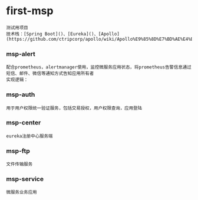 first-msp
=
    测试用项目
    技术栈：[Spring Boot]()、[Eureka]()、[Apollo](https://github.com/ctripcorp/apollo/wiki/Apollo%E9%85%8D%E7%BD%AE%E4%B8%AD%E5%BF%83%E4%BB%8B%E7%BB%8D)
### msp-alert
    配合prometheus，alertmanager使用，监控微服务应用状态，将prometheus告警信息通过短信、邮件、微信等通知方式告知应用所有者
    实现逻辑：
### msp-auth
    用于用户权限统一验证服务，包括交易授权，用户权限查询，应用登陆
### msp-center
    eureka注册中心服务端
### msp-ftp
    文件传输服务
### msp-service
    微服务业务应用
